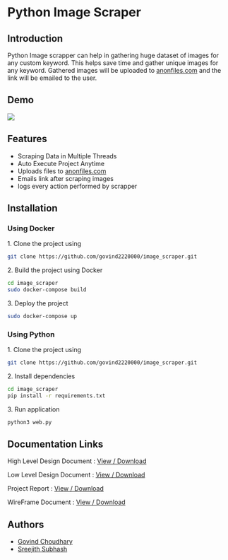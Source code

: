 # Python Image Scraper

## Introduction

Python Image scrapper can help in gathering huge dataset of images for any custom keyword. This helps save time and gather unique images for any keyword. Gathered images will be uploaded to [anonfiles.com](https://anonfiles.com) and the link will be emailed to the user.

## Demo
![](static/images/demo.gif)

## Features

- Scraping Data in Multiple Threads 
- Auto Execute Project Anytime
- Uploads files to [anonfiles.com](https://anonfiles.com)
- Emails link after scraping images
- logs every action performed by scrapper

## Installation

### Using Docker
1\.  Clone the project using 
```sh
git clone https://github.com/govind2220000/image_scraper.git
```    
2\.  Build the project using Docker
```sh  
cd image_scraper
sudo docker-compose build
```   
3\.  Deploy the project
```sh 
sudo docker-compose up
```


### Using Python
1\. Clone the project using 
```sh
git clone https://github.com/govind2220000/image_scraper.git
```
2\. Install dependencies
```sh
cd image_scraper
pip install -r requirements.txt
```
3\. Run application
```sh
python3 web.py
```    
    

## Documentation Links
High Level Design Document : [View / Download](https://drive.google.com/file/d/1xWUd1qql4b25_gpqhOVHEoX8_NvHJaic/view?usp=sharing)

Low Level Design Document  : [View / Download](https://drive.google.com/file/d/1BO-RErAp7n9-cYCCm36wpSba0sOug4pd/view?usp=sharing)

Project Report             : [View / Download](https://drive.google.com/file/d/1YDMSYhX_ldxOHqkgJtY31nyVLZivBVWL/view?usp=sharing)

WireFrame Document         : [View / Download](https://drive.google.com/file/d/1IIiREJi5Jaa4wPbiQ2gAZkvDBF1q5PQ2/view)


## Authors
- [Govind Choudhary](https://github.com/govind2220000)
- [Sreejith Subhash](https://github.com/sjith7)
